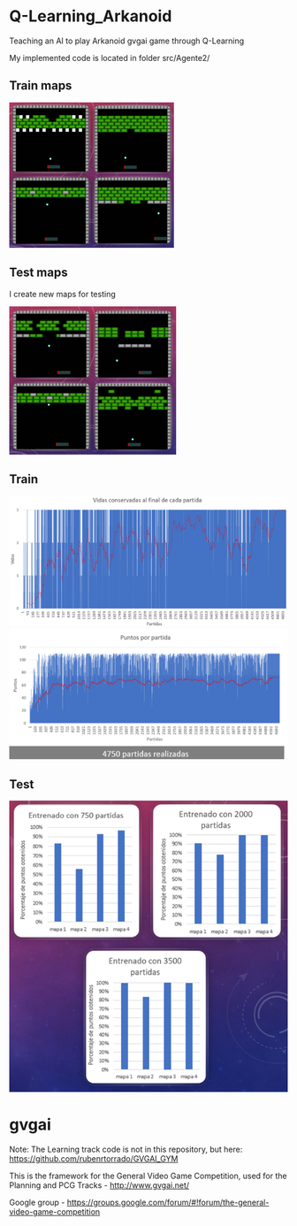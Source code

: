 # Q-Learning_Arkanoid
Teaching an AI to play Arkanoid gvgai game through Q-Learning

My implemented code is located in folder src/Agente2/

## Train maps

![pricture](https://github.com/PabloCaceresRamos/Q-Learning_Arkanoid/blob/2c465f3e2816d2454046d8009ea68d563924903c/Pictures/train_Map.png)

## Test maps

I create new maps for testing

![pricture](https://github.com/PabloCaceresRamos/Q-Learning_Arkanoid/blob/2c465f3e2816d2454046d8009ea68d563924903c/Pictures/Test_Map.png)

## Train

![pricture](https://github.com/PabloCaceresRamos/Q-Learning_Arkanoid/blob/2c465f3e2816d2454046d8009ea68d563924903c/Pictures/train_lives.png)
![picture](https://github.com/PabloCaceresRamos/Q-Learning_Arkanoid/blob/2c465f3e2816d2454046d8009ea68d563924903c/Pictures/train.png)

## Test

![picture](https://github.com/PabloCaceresRamos/Q-Learning_Arkanoid/blob/2c465f3e2816d2454046d8009ea68d563924903c/Pictures/test.png)


gvgai
=====

Note: The Learning track code is not in this repository, but here: https://github.com/rubenrtorrado/GVGAI_GYM


This is the framework for the General Video Game Competition, used for the Planning and PCG Tracks - http://www.gvgai.net/

Google group - https://groups.google.com/forum/#!forum/the-general-video-game-competition
